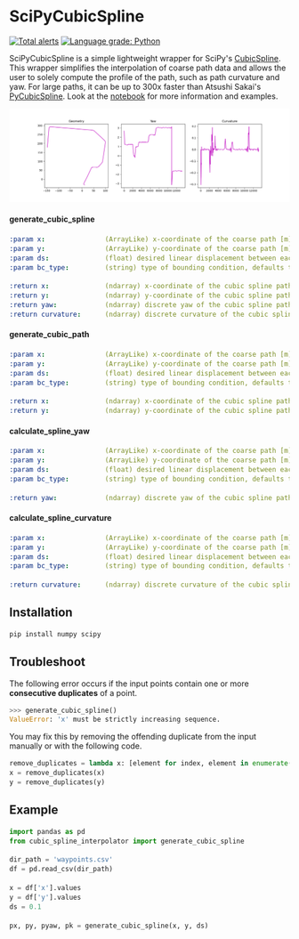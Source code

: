 # SciPyCubicSpline

[![Total alerts](https://img.shields.io/lgtm/alerts/g/winstxnhdw/SciPyCubicSpline.svg?logo=lgtm&logoWidth=18)](https://lgtm.com/projects/g/winstxnhdw/SciPyCubicSpline/alerts/)
[![Language grade: Python](https://img.shields.io/lgtm/grade/python/g/winstxnhdw/SciPyCubicSpline.svg?logo=lgtm&logoWidth=18)](https://lgtm.com/projects/g/winstxnhdw/SciPyCubicSpline/context:python)

SciPyCubicSpline is a simple lightweight wrapper for SciPy's [CubicSpline](https://docs.scipy.org/doc/scipy/reference/generated/scipy.interpolate.CubicSpline.html). This wrapper simplifies the interpolation of coarse path data and allows the user to solely compute the profile of the path, such as path curvature and yaw. For large paths, it can be up to 300x faster than Atsushi Sakai's [PyCubicSpline](https://github.com/AtsushiSakai/pycubicspline). Look at the [notebook](tests/test.ipynb) for more information and examples.

<div align="center">
    <img src="resources/profile.png" />
</div>

#### generate_cubic_spline

```yaml
:param x:               (ArrayLike) x-coordinate of the coarse path [m]
:param y:               (ArrayLike) y-coordinate of the coarse path [m]
:param ds:              (float) desired linear displacement between each point, defaults to 0.05 [m]
:param bc_type:         (string) type of bounding condition, defaults to 'natural'

:return x:              (ndarray) x-coordinate of the cubic spline path [m]
:return y:              (ndarray) y-coordinate of the cubic spline path [m]
:return yaw:            (ndarray) discrete yaw of the cubic spline path [rad]
:return curvature:      (ndarray) discrete curvature of the cubic spline path [1/m]
```

#### generate_cubic_path

```yaml
:param x:               (ArrayLike) x-coordinate of the coarse path [m]
:param y:               (ArrayLike) y-coordinate of the coarse path [m]
:param ds:              (float) desired linear displacement between each point, defaults to 0.05 [m]
:param bc_type:         (string) type of bounding condition, defaults to 'natural'

:return x:              (ndarray) x-coordinate of the cubic spline path [m]
:return y:              (ndarray) y-coordinate of the cubic spline path [m]
```

#### calculate_spline_yaw

```yaml
:param x:               (ArrayLike) x-coordinate of the coarse path [m]
:param y:               (ArrayLike) y-coordinate of the coarse path [m]
:param ds:              (float) desired linear displacement between each point, defaults to 0.05 [m]
:param bc_type:         (string) type of bounding condition, defaults to 'natural'

:return yaw:            (ndarray) discrete yaw of the cubic spline path [rad]
```

#### calculate_spline_curvature

```yaml
:param x:               (ArrayLike) x-coordinate of the coarse path [m]
:param y:               (ArrayLike) y-coordinate of the coarse path [m]
:param ds:              (float) desired linear displacement between each point, defaults to 0.05 [m]
:param bc_type:         (string) type of bounding condition, defaults to 'natural'

:return curvature:      (ndarray) discrete curvature of the cubic spline path [1/m]
```

## Installation

```bash
pip install numpy scipy
```

## Troubleshoot

The following error occurs if the input points contain one or more **consecutive duplicates** of a point.

```python
>>> generate_cubic_spline()
ValueError: 'x' must be strictly increasing sequence.
```

You may fix this by removing the offending duplicate from the input manually or with the following code.

```python
remove_duplicates = lambda x: [element for index, element in enumerate(x) if index == 0 or element != x[index - 1]]
x = remove_duplicates(x)
y = remove_duplicates(y)
```

## Example

```python
import pandas as pd
from cubic_spline_interpolator import generate_cubic_spline

dir_path = 'waypoints.csv'
df = pd.read_csv(dir_path)

x = df['x'].values
y = df['y'].values
ds = 0.1

px, py, pyaw, pk = generate_cubic_spline(x, y, ds)
```
